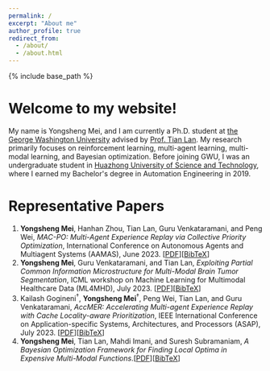 ```yaml
---
permalink: /
excerpt: "About me"
author_profile: true
redirect_from: 
  - /about/
  - /about.html
---
```


{% include base_path %}

Welcome to my website!
======

My name is Yongsheng Mei, and I am currently a Ph.D. student at [the George Washington University](https://www.gwu.edu/) advised by [Prof. Tian Lan](https://www2.seas.gwu.edu/~tlan/). My research primarily focuses on reinforcement learning, multi-agent learning, multi-modal learning, and Bayesian optimization. Before joining GWU, I was an undergraduate student in [Huazhong University of Science and Technology](https://www.hust.edu.cn/), where I earned my Bachelor's degree in Automation Engineering in 2019.

Representative Papers
======
1. **Yongsheng Mei**, Hanhan Zhou, Tian Lan, Guru Venkataramani, and Peng Wei, *MAC-PO: Multi-Agent Experience Replay via Collective Priority Optimization*, International Conference on Autonomous Agents and Multiagent Systems (AAMAS), June 2023. [[PDF](https://arxiv.org/pdf/2302.10418.pdf)][[BibTeX](http://ysmei97.github.io/files/bib/macpo.txt)]
2. **Yongsheng Mei**, Guru Venkataramani, and Tian Lan, *Exploiting Partial Common Information Microstructure for Multi-Modal Brain Tumor Segmentation*, ICML workshop on Machine Learning for Multimodal Healthcare Data (ML4MHD), July 2023. [[PDF](https://arxiv.org/pdf/2302.02521.pdf)][[BibTeX](http://ysmei97.github.io/files/bib/exploiting.txt)]
3. Kailash Gogineni<sup>&dagger;</sup>, **Yongsheng Mei**<sup>&dagger;</sup>, Peng Wei, Tian Lan, and Guru Venkataramani, *AccMER: Accelerating Multi-agent Experience Replay with Cache Locality-aware Prioritization*, IEEE International Conference on Application-specific Systems, Architectures, and Processors (ASAP), July 2023. [[PDF](https://arxiv.org/pdf/2306.00187.pdf)][[BibTeX](http://ysmei97.github.io/files/bib/accmer.txt)]
4. **Yongsheng Mei**, Tian Lan, Mahdi Imani, and Suresh Subramaniam, *A Bayesian Optimization Framework for Finding Local Optima in Expensive Multi-Modal Functions*.[[PDF](https://arxiv.org/pdf/2210.06635.pdf)][[BibTeX](http://ysmei97.github.io/files/bib/bayesian.txt)]

